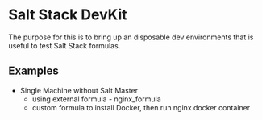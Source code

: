 # Salt Stack DevKit

The purpose for this is to bring up an disposable dev environments that is useful to test Salt Stack formulas.

## Examples

* Single Machine without Salt Master
  * using external formula - nginx_formula
  * custom formula to install Docker, then run nginx docker container
  

